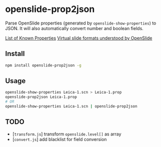 # openslide-prop2json

Parse OpenSlide properties (generated by `openslide-show-properties`) to JSON.
It will also automatically convert number and boolean fields.

[List of Known Properties](http://openslide.org/docs/properties/)
[Virtual slide formats understood by OpenSlide](http://openslide.org/formats/)

## Install

```sh
npm install openslide-prop2json -g
```

## Usage

```sh
openslide-show-properties Leica-1.scn > Leica-1.prop
openslide-prop2json Leica-1.prop
# OR 
openslide-show-properties Leica-1.scn | openslide-prop2json
```

## TODO

- [`transform.js`] transform `openslide.level[]` as array
- [`convert.js`] add blacklist for field conversion
